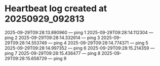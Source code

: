 # Heartbeat log created at 20250929_092813
2025-09-29T09:28:13.890960 — ping 1
2025-09-29T09:28:14.112304 — ping 2
2025-09-29T09:28:14.332614 — ping 3
2025-09-29T09:28:14.553749 — ping 4
2025-09-29T09:28:14.774371 — ping 5
2025-09-29T09:28:14.997352 — ping 6
2025-09-29T09:28:15.214359 — ping 7
2025-09-29T09:28:15.436477 — ping 8
2025-09-29T09:28:15.658729 — ping 9
